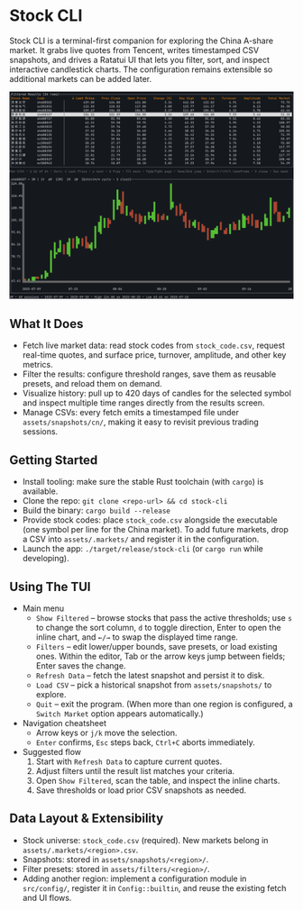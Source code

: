 # Stock CLI

Stock CLI is a terminal-first companion for exploring the China A-share market. It grabs live quotes from Tencent, writes timestamped CSV snapshots, and drives a Ratatui UI that lets you filter, sort, and inspect interactive candlestick charts. The configuration remains extensible so additional markets can be added later.

![Main menu](./img/main_menu.png)

## What It Does
- Fetch live market data: read stock codes from `stock_code.csv`, request real-time quotes, and surface price, turnover, amplitude, and other key metrics.
- Filter the results: configure threshold ranges, save them as reusable presets, and reload them on demand.
- Visualize history: pull up to 420 days of candles for the selected symbol and inspect multiple time ranges directly from the results screen.
- Manage CSVs: every fetch emits a timestamped file under `assets/snapshots/cn/`, making it easy to revisit previous trading sessions.

## Getting Started
- Install tooling: make sure the stable Rust toolchain (with `cargo`) is available.
- Clone the repo: `git clone <repo-url> && cd stock-cli`
- Build the binary: `cargo build --release`
- Provide stock codes: place `stock_code.csv` alongside the executable (one symbol per line for the China market). To add future markets, drop a CSV into `assets/.markets/` and register it in the configuration.
- Launch the app: `./target/release/stock-cli` (or `cargo run` while developing).

## Using The TUI
- Main menu
  - `Show Filtered` – browse stocks that pass the active thresholds; use `s` to change the sort column, `d` to toggle direction, Enter to open the inline chart, and `←/→` to swap the displayed time range.
  - `Filters` – edit lower/upper bounds, save presets, or load existing ones. Within the editor, Tab or the arrow keys jump between fields; Enter saves the change.
  - `Refresh Data` – fetch the latest snapshot and persist it to disk.
  - `Load CSV` – pick a historical snapshot from `assets/snapshots/` to explore.
  - `Quit` – exit the program. (When more than one region is configured, a `Switch Market` option appears automatically.)
- Navigation cheatsheet
  - Arrow keys or `j/k` move the selection.
  - `Enter` confirms, `Esc` steps back, `Ctrl+C` aborts immediately.
- Suggested flow
  1. Start with `Refresh Data` to capture current quotes.
  2. Adjust filters until the result list matches your criteria.
  3. Open `Show Filtered`, scan the table, and inspect the inline charts.
  4. Save thresholds or load prior CSV snapshots as needed.

## Data Layout & Extensibility
- Stock universe: `stock_code.csv` (required). New markets belong in `assets/.markets/<region>.csv`.
- Snapshots: stored in `assets/snapshots/<region>/`.
- Filter presets: stored in `assets/filters/<region>/`.
- Adding another region: implement a configuration module in `src/config/`, register it in `Config::builtin`, and reuse the existing fetch and UI flows.
